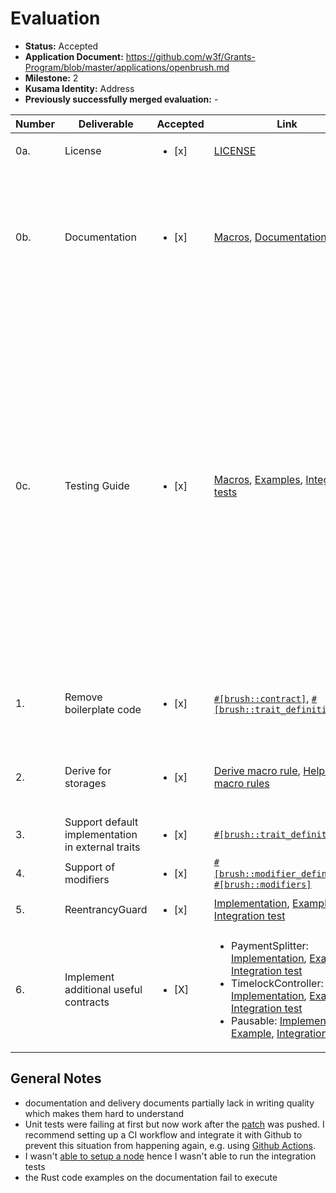 # Evaluation

- **Status:** Accepted
- **Application Document:** https://github.com/w3f/Grants-Program/blob/master/applications/openbrush.md
- **Milestone:** 2
- **Kusama Identity:** Address
- **Previously successfully merged evaluation:** -

| Number | Deliverable                                       | Accepted               | Link                                                                                                                                                                                                                                                                                                                                                                                                                                                                                                                                                                                                                                                                                                                                                                                                                                                                                                                                                                                                                                                                                                                                                                                                                                                                                                                                                                                                                                                               | Evaluation Notes                                                                                                                                                                                                                                                                                                                                                                                                                                                                                                                                                                                                   |
| ------ | ------------------------------------------------- | ---------------------- | ------------------------------------------------------------------------------------------------------------------------------------------------------------------------------------------------------------------------------------------------------------------------------------------------------------------------------------------------------------------------------------------------------------------------------------------------------------------------------------------------------------------------------------------------------------------------------------------------------------------------------------------------------------------------------------------------------------------------------------------------------------------------------------------------------------------------------------------------------------------------------------------------------------------------------------------------------------------------------------------------------------------------------------------------------------------------------------------------------------------------------------------------------------------------------------------------------------------------------------------------------------------------------------------------------------------------------------------------------------------------------------------------------------------------------------------------------------------ | ------------------------------------------------------------------------------------------------------------------------------------------------------------------------------------------------------------------------------------------------------------------------------------------------------------------------------------------------------------------------------------------------------------------------------------------------------------------------------------------------------------------------------------------------------------------------------------------------------------------ |
| 0a.    | License                                           | <ul><li>[x] </li></ul> | [LICENSE](https://github.com/Supercolony-net/openbrush-contracts/blob/74524fb06a788aae011c3213561038a66ed7cac5/LICENSE)                                                                                                                                                                                                                                                                                                                                                                                                                                                                                                                                                                                                                                                                                                                                                                                                                                                                                                                                                                                                                                                                                                                                                                                                                                                                                                                                            | MIT License                                                                                                                                                                                                                                                                                                                                                                                                                                                                                                                                                                                                        |
| 0b.    | Documentation                                     | <ul><li>[x] </li></ul> | [Macros](https://github.com/Supercolony-net/openbrush-contracts/blob/783406805c4ef86176d4a3500db6840c5b7f059a/utils/brush/proc_macros/lib.rs), [Documentation](https://supercolony-net.github.io/openbrush-contracts/index.html)                                                                                                                                                                                                                                                                                                                                                                                                                                                                                                                                                                                                                                                                                                                                                                                                                                                                                                                                                                                                                                                                                                                                                                                                                                   | <ul><li>all macros have extensive documentation</li><li>new features are documentated</li><li>the Rust code examples on the documentation fail to execute</li></ul>                                                                                                                                                                                                                                                                                                                                                                                                                                                |
| 0c.    | Testing Guide                                     | <ul><li>[x] </li></ul> | [Macros](https://github.com/Supercolony-net/openbrush-contracts/blob/783406805c4ef86176d4a3500db6840c5b7f059a/utils/brush/proc_macros/lib.rs), [Examples](https://github.com/Supercolony-net/openbrush-contracts/tree/783406805c4ef86176d4a3500db6840c5b7f059a/examples), [Integration tests](https://github.com/Supercolony-net/openbrush-contracts/tree/783406805c4ef86176d4a3500db6840c5b7f059a/tests)                                                                                                                                                                                                                                                                                                                                                                                                                                                                                                                                                                                                                                                                                                                                                                                                                                                                                                                                                                                                                                                          | <ul><li>Macros include executable code examples as part of the comments</li><li>Various examples exists, e.g. for psp22, psp721 access control, ownable psp1155 tokens, reentrency guards, pausable contracts, timelocks, payment splitters</li><li>Integration tests exist. Since I was [unable to setup a node](https://github.com/paritytech/canvas-node/issues/75) I wasn't able to run them though due to [this issue](https://github.com/paritytech/canvas-node/issues/75#issuecomment-912337823). However, semuelle confirmed that they do run on his machine.</li><li>Unit tests are all passing</li></ul> |
| 1.     | Remove boilerplate code                           | <ul><li>[x] </li></ul> | [`#[brush::contract]`](https://github.com/Supercolony-net/openbrush-contracts/blob/783406805c4ef86176d4a3500db6840c5b7f059a/utils/brush/proc_macros/lib.rs#L15), [`#[brush::trait_definition]`](https://github.com/Supercolony-net/openbrush-contracts/blob/783406805c4ef86176d4a3500db6840c5b7f059a/utils/brush/proc_macros/lib.rs#L173)                                                                                                                                                                                                                                                                                                                                                                                                                                                                                                                                                                                                                                                                                                                                                                                                                                                                                                                                                                                                                                                                                                                          | <ul><li>Boilerplate was drastically reduced using Macros</li></ul>                                                                                                                                                                                                                                                                                                                                                                                                                                                                                                                                                 |
| 2.     | Derive for storages                               | <ul><li>[x] </li></ul> | [Derive macro rule](https://github.com/Supercolony-net/openbrush-contracts/blob/783406805c4ef86176d4a3500db6840c5b7f059a/utils/brush_derive_macro/lib.rs#L11), [Helper macro rules](https://github.com/Supercolony-net/openbrush-contracts/blob/783406805c4ef86176d4a3500db6840c5b7f059a/utils/brush/macros.rs)                                                                                                                                                                                                                                                                                                                                                                                                                                                                                                                                                                                                                                                                                                                                                                                                                                                                                                                                                                                                                                                                                                                                                    | <ul><li>A [Rust Procedural Derive Macro](https://doc.rust-lang.org/reference/procedural-macros.html#derive-macros) was created for [storages](https://github.com/Supercolony-net/openbrush-contracts/blob/783406805c4ef86176d4a3500db6840c5b7f059a/utils/brush_derive_macro/lib.rs#L11)</li></ul>                                                                                                                                                                                                                                                                                                                  |
| 3.     | Support default implementation in external traits | <ul><li>[x] </li></ul> | [`#[brush::trait_definition]`](https://github.com/Supercolony-net/openbrush-contracts/blob/783406805c4ef86176d4a3500db6840c5b7f059a/utils/brush/proc_macros/lib.rs#L173)                                                                                                                                                                                                                                                                                                                                                                                                                                                                                                                                                                                                                                                                                                                                                                                                                                                                                                                                                                                                                                                                                                                                                                                                                                                                                           | <ul><li>implemented</li></ul>                                                                                                                                                                                                                                                                                                                                                                                                                                                                                                                                                                                      |
| 4.     | Support of modifiers                              | <ul><li>[x] </li></ul> | [`#[brush::modifier_definition]`](https://github.com/Supercolony-net/openbrush-contracts/blob/783406805c4ef86176d4a3500db6840c5b7f059a/utils/brush/proc_macros/lib.rs#L204), [`#[brush::modifiers]`](https://github.com/Supercolony-net/openbrush-contracts/blob/783406805c4ef86176d4a3500db6840c5b7f059a/utils/brush/proc_macros/lib.rs#L336)                                                                                                                                                                                                                                                                                                                                                                                                                                                                                                                                                                                                                                                                                                                                                                                                                                                                                                                                                                                                                                                                                                                     | <ul><li>implemented</li></ul>                                                                                                                                                                                                                                                                                                                                                                                                                                                                                                                                                                                      |
| 5.     | ReentrancyGuard                                   | <ul><li>[x] </li></ul> | [Implementation](https://github.com/Supercolony-net/openbrush-contracts/tree/783406805c4ef86176d4a3500db6840c5b7f059a/contracts/security/reentrancy-guard), [Example](https://github.com/Supercolony-net/openbrush-contracts/tree/783406805c4ef86176d4a3500db6840c5b7f059a/examples/reentrancy-guard), [Integration test](https://github.com/Supercolony-net/openbrush-contracts/blob/783406805c4ef86176d4a3500db6840c5b7f059a/tests/reentrancy_guard.tests.ts)                                                                                                                                                                                                                                                                                                                                                                                                                                                                                                                                                                                                                                                                                                                                                                                                                                                                                                                                                                                                    | <ul><li>implemented</li></ul>                                                                                                                                                                                                                                                                                                                                                                                                                                                                                                                                                                                      |
| 6.     | Implement additional useful contracts             | <ul><li>[X] </li></ul> | <ul><li>PaymentSplitter: [Implementation](https://github.com/Supercolony-net/openbrush-contracts/tree/783406805c4ef86176d4a3500db6840c5b7f059a/contracts/finance/payment-splitter), [Example](https://github.com/Supercolony-net/openbrush-contracts/tree/783406805c4ef86176d4a3500db6840c5b7f059a/examples/payment-splitter), [Integration test](https://github.com/Supercolony-net/openbrush-contracts/blob/783406805c4ef86176d4a3500db6840c5b7f059a/tests/payment-splitter.tests.ts)</li><li>TimelockController: [Implementation](https://github.com/Supercolony-net/openbrush-contracts/tree/783406805c4ef86176d4a3500db6840c5b7f059a/contracts/governance/timelock-controller), [Example](https://github.com/Supercolony-net/openbrush-contracts/tree/783406805c4ef86176d4a3500db6840c5b7f059a/examples/timelock-controller), [Integration test](https://github.com/Supercolony-net/openbrush-contracts/blob/783406805c4ef86176d4a3500db6840c5b7f059a/tests/timelock-controller.tests.ts)</li><li>Pausable: [Implementation](https://github.com/Supercolony-net/openbrush-contracts/tree/783406805c4ef86176d4a3500db6840c5b7f059a/contracts/security/pausable), [Example](https://github.com/Supercolony-net/openbrush-contracts/tree/783406805c4ef86176d4a3500db6840c5b7f059a/examples/pausable), [Integration test](https://github.com/Supercolony-net/openbrush-contracts/blob/783406805c4ef86176d4a3500db6840c5b7f059a/tests/pausable.tests.ts)</li></ul> | Implemented various contracts:<ul><li>PaymentSplitter</li><li>TimelockController</li><li>Pausable</li></ul>                                                                                                                                                                                                                                                                                                                                                                                                                                                                                                        |

## General Notes

- documentation and delivery documents partially lack in writing quality which makes them hard to understand
- Unit tests were failing at first but now work after the [patch](https://github.com/Supercolony-net/openbrush-contracts/tree/592b4c7b5129fafc227ef603bb8b96e1dab0eb68) was pushed. I recommend setting up a CI workflow and integrate it with Github to prevent this situation from happening again, e.g. using [Github Actions](https://dev.to/bampeers/rust-ci-with-github-actions-1ne9).
- I wasn't [able to setup a node](https://github.com/paritytech/canvas-node/issues/75) hence I wasn't able to run the integration tests
- the Rust code examples on the documentation fail to execute
